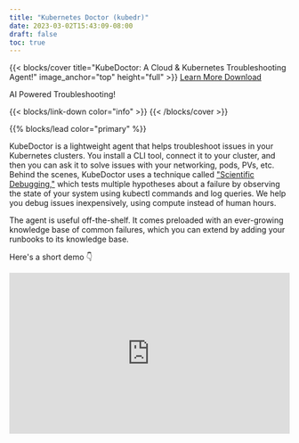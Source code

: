 ```yaml
---
title: "Kubernetes Doctor (kubedr)"
date: 2023-03-02T15:43:09-08:00
draft: false
toc: true
---
```


{{< blocks/cover title="KubeDoctor: A Cloud & Kubernetes Troubleshooting Agent!" image_anchor="top" height="full" >}}
<a class="btn btn-lg btn-primary me-3 mb-4" href="/docs/">
  Learn More <i class="fas fa-arrow-alt-circle-right ms-2"></i>
</a>
<a class="btn btn-lg btn-secondary me-3 mb-4" href="https://github.com/jlewi/kubedr/releases">
  Download <i class="fab fa-github ms-2 "></i>
</a>
<p class="lead mt-5">AI Powered Troubleshooting!</p>
{{< blocks/link-down color="info" >}}
{{< /blocks/cover >}}


{{% blocks/lead color="primary" %}}

KubeDoctor is a lightweight agent that helps troubleshoot issues in your Kubernetes clusters. You install a CLI tool, connect it to your cluster, and then you can ask it to solve issues with your networking, pods, PVs, etc. Behind the scenes, KubeDoctor uses a technique called ["Scientific Debugging,"](https://arxiv.org/abs/2304.02195) which tests multiple hypotheses about a failure by observing the state of your system using kubectl commands and log queries. We help you debug issues inexpensively, using compute instead of human hours.

The agent is useful off-the-shelf. It comes preloaded with an ever-growing knowledge base of common failures, which you can extend by adding your runbooks to its knowledge base.

Here's a short demo 👇

<div style="position: relative; padding-bottom: 57.324840764331206%; height: 0;"><iframe src="https://www.loom.com/embed/0af9c20dd8494791adbadf4ef5f485b5" frameborder="0" webkitallowfullscreen mozallowfullscreen allowfullscreen style="position: absolute; top: 0; left: 0; width: 100%; height: 100%;"></iframe></div>

